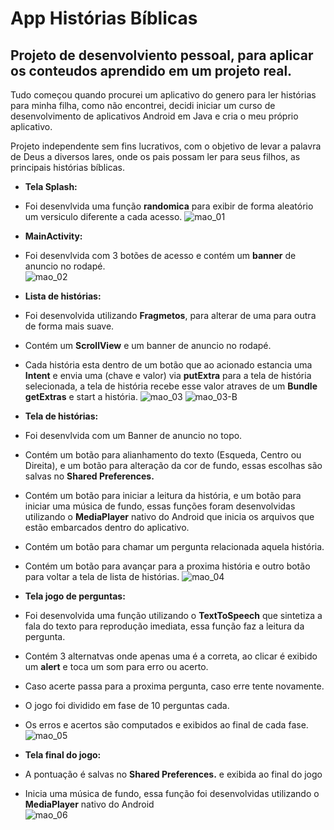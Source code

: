 # App Histórias Bíblicas

## Projeto de desenvolviento pessoal, para aplicar os conteudos aprendido em um projeto real.
Tudo começou quando procurei um aplicativo do genero para ler histórias para minha filha, como não encontrei, decidi iniciar um curso de desenvolvimento de aplicativos Android em Java e cria o meu próprio aplicativo.

Projeto independente sem fins lucrativos, com o objetivo de levar a palavra de Deus a diversos lares, onde os pais possam ler para seus filhos,
as principais histórias bíblicas.

- **Tela Splash:** 
- Foi desenvlvida uma função **randomica** para exibir de forma aleatório um versiculo diferente a cada acesso.
![mao_01](https://user-images.githubusercontent.com/61321277/119015505-55fbb600-b96f-11eb-8f9c-166c4a94bf7d.jpg)

- **MainActivity:** 
- Foi desenvlvida com 3 botões de acesso e contém um **banner** de anuncio no rodapé.                                                                                
![mao_02](https://user-images.githubusercontent.com/61321277/119015869-b559c600-b96f-11eb-9a8c-91b4af3c8d73.jpg)

- **Lista de histórias:** 
- Foi desenvolvida utilizando **Fragmetos**, para alterar de uma para outra de forma mais suave.
- Contém um **ScrollView** e um banner de anuncio no rodapé.
- Cada história esta dentro de um botão que ao acionado estancia uma **Intent** e envia uma (chave e valor) via **putExtra** para a tela de história selecionada, a tela de história recebe esse valor atraves de um **Bundle** **getExtras** e start a história.
![mao_03](https://user-images.githubusercontent.com/61321277/119016279-213c2e80-b970-11eb-82e7-a16be75ec4d4.jpg)
![mao_03-B](https://user-images.githubusercontent.com/61321277/119192483-9da93d00-ba56-11eb-8a7e-74eae2411e73.jpg)

- **Tela de histórias:** 
- Foi desenvlvida com um Banner de anuncio no topo.
- Contém um botão para alianhamento do texto (Esqueda, Centro ou Direita), e um botão para alteração da cor de fundo, essas escolhas são salvas no **Shared Preferences.**
- Contém um botão para iniciar a leitura da história, e um botão para iniciar uma música de fundo, essas funções foram desenvolvidas utilizando o **MediaPlayer** nativo do Android que inicia os arquivos que estão embarcados dentro do aplicativo.
- Contém um botão para chamar um pergunta relacionada aquela história.
- Contém um botão para avançar para a proxima história e outro botão para voltar a tela de lista de histórias.
![mao_04](https://user-images.githubusercontent.com/61321277/119016400-43ce4780-b970-11eb-8f85-4014e7e22ce6.jpg)

- **Tela jogo de perguntas:** 
- Foi desenvolvida uma função utilizando o **TextToSpeech** que sintetiza a fala do texto para reprodução imediata, essa função faz a leitura da pergunta.
- Contém 3 alternatvas onde apenas uma é a correta, ao clicar é exibido um **alert** e toca um som para erro ou acerto.
- Caso acerte passa para a proxima pergunta, caso erre tente novamente.
- O jogo foi dividido em fase de 10 perguntas cada.
- Os erros e acertos são computados e exibidos ao final de cada fase.                                                           
![mao_05](https://user-images.githubusercontent.com/61321277/119016468-5d6f8f00-b970-11eb-8ad1-24860f5ba11f.jpg)

- **Tela final do jogo:** 
- A pontuação é salvas no **Shared Preferences.** e exibida ao final do jogo
- Inicia uma música de fundo, essa função foi desenvolvidas utilizando o **MediaPlayer** nativo do Android                                   
![mao_06](https://user-images.githubusercontent.com/61321277/119018830-e7205c00-b972-11eb-9770-8ab8e03d6818.jpg)
